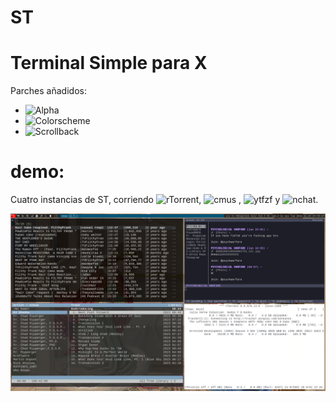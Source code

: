 # ST
Terminal Simple para X
=======================
Parches añadidos:
- ![Alpha](https://st.suckless.org/patches/alpha/)
- ![Colorscheme](https://st.suckless.org/patches/colorschemes/)
- ![Scrollback](https://st.suckless.org/patches/scrollback/)

# demo:

Cuatro instancias de ST, corriendo ![rTorrent](https://github.com/jesec/rtorrent), ![cmus](https://github.com/cmus/cmus) , ![ytfzf](https://github.com/pystardust/ytfzf) y ![nchat](https://github.com/d99kris/nchat).


![s-t](https://github.com/josuemosqueira/st/blob/main/2024-04-09-095508_1920x1080_scrot.png)
